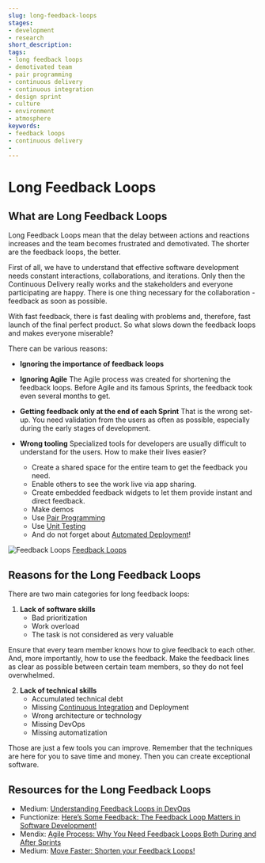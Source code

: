 ```yaml
---
slug: long-feedback-loops
stages:
- development
- research
short_description:
tags:
- long feedback loops
- demotivated team
- pair programming
- continuous delivery
- continuous integration
- design sprint
- culture
- environment
- atmosphere
keywords:
- feedback loops
- continuous delivery
-
---
```

# Long Feedback Loops

## What are Long Feedback Loops

Long Feedback Loops mean that the delay between actions and reactions increases and the team becomes frustrated and demotivated. The shorter are the feedback loops, the better.

First of all, we have to understand that effective software development needs constant interactions, collaborations, and iterations. Only then the Continuous Delivery really works and the stakeholders and everyone participating are happy. There is one thing necessary for the collaboration - feedback as soon as possible.

With fast feedback, there is fast dealing with problems and, therefore, fast launch of the final perfect product. So what slows down the feedback loops and makes everyone miserable?

There can be various reasons:

- **Ignoring the importance of feedback loops**
- **Ignoring Agile**
  The Agile process was created for shortening the feedback loops. Before Agile and its famous Sprints, the feedback took even several months to get.
- **Getting feedback only at the end of each Sprint**
   That is the wrong set-up. You need validation from the users as often as possible, especially during the early stages of development.
- **Wrong tooling**
   Specialized tools for developers are usually difficult to understand for the users. How to make their lives easier?

   - Create a shared space for the entire team to get the feedback you need.
   - Enable others to see the work live via app sharing.
   - Create embedded feedback widgets to let them provide instant and direct feedback.
   - Make demos
   - Use [Pair Programming](/practices/pair-programming)
   - Use [Unit Testing](/practices/unit-testing)
   - And do not forget about [Automated Deployment](/practices/automated-deployment)!

![Feedback Loops](/files/fedback-loops.png)
[Feedback Loops](https://medium.com/@iauro/move-faster-shorten-your-feedback-loops-eb00329f531)

## Reasons for the Long Feedback Loops

There are two main categories for long feedback loops:

1. **Lack of software skills**
   - Bad prioritization
   - Work overload
   - The task is not considered as very valuable

Ensure that every team member knows how to give feedback to each other. And, more importantly, how to use the feedback. Make the feedback lines as clear as possible between certain team members, so they do not feel overwhelmed.

2. **Lack of technical skills**
   - Accumulated technical debt
   - Missing [Continuous Integration](/practices/continuous-integration) and Deployment
   - Wrong architecture or technology
   - Missing DevOps
   - Missing automatization

Those are just a few tools you can improve. Remember that the techniques are here for you to save time and money. Then you can create exceptional software.

## Resources for the Long Feedback Loops

- Medium: [Understanding Feedback Loops in DevOps](https://medium.com/@antweiss/understanding-feedback-loops-in-devops-e93b92b74bd1)
- Functionize: [Here’s Some Feedback: The Feedback Loop Matters in Software Development!](https://www.functionize.com/blog/heres-some-feedback-the-feedback-loop-matters-in-software-development/)
- Mendix: [Agile Process: Why You Need Feedback Loops Both During and After Sprints](https://www.mendix.com/blog/agile-process-why-you-need-feedback-loops-both-during-and-after-sprints/)
- Medium: [Move Faster: Shorten your Feedback Loops!](https://medium.com/@iauro/move-faster-shorten-your-feedback-loops-eb00329f531)
